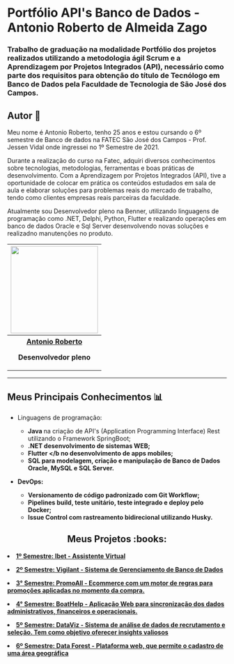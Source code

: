 # Portfólio API's Banco de Dados - Antonio Roberto de Almeida Zago

### Trabalho de graduação na modalidade Portfólio dos projetos realizados utilizando a metodologia ágil Scrum e a Aprendizagem por Projetos Integrados (API), necessário como parte dos requisitos para obtenção do título de Tecnólogo em Banco de Dados pela Faculdade de Tecnologia de São José dos Campos.

## Autor 👔
Meu nome é Antonio Roberto, tenho 25 anos e estou cursando o 6º semestre de Banco de dados na FATEC São José dos Campos - Prof. Jessen Vidal onde ingressei no 1º Semestre de 2021.

Durante a realização do curso na Fatec, adquiri diversos conhecimentos sobre tecnologias, metodologias, ferramentas e boas práticas de desenvolvimento. Com a Aprendizagem por Projetos Integrados (API), tive a oportunidade de colocar em prática os conteúdos estudados em sala de aula e elaborar soluções para problemas reais do mercado de trabalho, tendo como clientes empresas reais parceiras da faculdade.

Atualmente sou Desenvolvedor pleno na Benner, utilizando linguagens de programação como .NET, Delphi, Python, Flutter e realizando operações em banco de dados Oracle e Sql Server desenvolvendo novas soluções e realizadno manutenções no produto.

<body>
        <div align="center">
                <table>
                        <tbody>
                                <tr>
                                        <th>
                                                <a href="https://github.com/Antonio-Zago">
                                                        <img src="https://avatars.githubusercontent.com/u/80283126?v=4" width="200px" height="200px"/>
                                                </a>
                                        </th>
                                </tr>
                                <tr>
                                        <th>
                                                <a href="https://www.linkedin.com/in/antonio-zago-24230b206">
                                                       Antonio Roberto
                                                </a> 
                                                <p>Desenvolvedor pleno </p>
                                        </th> 
                                </tr>
                        <tbody>
                </table>
        </div>
</body>

---
## Meus Principais Conhecimentos 📊
* Linguagens de programação:
  * <b> Java </b> na criação de API's (Application Programming Interface) Rest utilizando o Framework SpringBoot;
  * <b> .NET desenvolvimento de sistemas WEB;
  * <b> Flutter </b no desenvolvimento de apps mobiles;
  * <b> SQL </b> para modelagem, criação e manipulação de Banco de Dados Oracle, MySQL e SQL Server.

* DevOps:
  * Versionamento de código padronizado com Git Workflow;
  * Pipelines build, teste unitário, teste integrado e deploy pelo Docker;
  * Issue Control com rastreamento bidirecional utilizando Husky.


 <h2 align="center"> Meus Projetos :books:</h2>
 
   <p align="justify" style="font-family:roboto;"><li><a href="https://github.com/Antonio-Zago/portfolio-apis-fatec/blob/main/API_1.md">1º Semestre: Ibet - Assistente Virtual</a></li></p>
   <p align="justify" style="font-family:roboto;"><li><a href="https://github.com/Antonio-Zago/portfolio-apis-fatec/blob/main/API_2.md">2º Semestre: Vigilant - Sistema de Gerenciamento de Banco de Dados</a></li></p>
   <p align="justify" style="font-family:roboto;"><li><a href="https://github.com/Antonio-Zago/portfolio-apis-fatec/blob/main/API_3.md">3° Semestre: PromoAll - Ecommerce com um motor de regras para promoções aplicadas no momento da compra.</a></li></p>
   <p align="justify" style="font-family:roboto;"><li><a href="https://github.com/Antonio-Zago/portfolio-apis-fatec/blob/main/API_4.md">4° Semestre: BoatHelp - Aplicação Web para sincronização dos dados administrativos, financeiros e operacionais.</a></li></p>
   <p align="justify" style="font-family:roboto;"><li><a href="https://github.com/Antonio-Zago/portfolio-apis-fatec/blob/main/API_5.md">5º Semestre: DataViz - Sistema de análise de dados de recrutamento e seleção. Tem como objetivo oferecer insights valiosos</a></li></p>
   <p align="justify" style="font-family:roboto;"><li><a href="https://github.com/Antonio-Zago/portfolio-apis-fatec/blob/main/API_6.md">6º Semestre: Data Forest - Plataforma web, que permite o cadastro de uma área geográfica</a></li></p>
